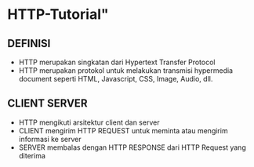 # HTTP-Tutorial"

## DEFINISI
* HTTP merupakan singkatan dari Hypertext Transfer Protocol
* HTTP merupakan protokol untuk melakukan transmisi hypermedia document seperti HTML, Javascript, CSS, Image, Audio, dll.

## CLIENT SERVER
* HTTP mengikuti arsitektur client dan server
* CLIENT mengirim HTTP REQUEST untuk meminta atau mengirim informasi ke server
* SERVER membalas dengan HTTP RESPONSE dari HTTP Request yang diterima

